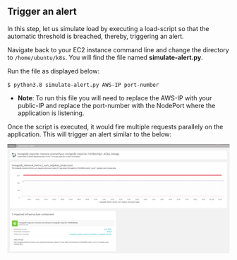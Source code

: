 ## Trigger an alert
In this step, let us simulate load by executing a load-script so that the automatic threshold is breached, thereby, triggering an alert.

Navigate back to your EC2 instance command line and change the directory to `/home/ubuntu/k8s`. You will find the file named **simulate-alert.py**.

Run the file as displayed below:
```
$ python3.8 simulate-alert.py AWS-IP port-number
```

* **Note**: To run this file you will need to replace the AWS-IP with your public-IP and replace the port-number with the NodePort where the application is listening.

Once the script is executed, it would fire multiple requests parallely on the application. This will trigger an alert similar to the below:

![image](../../../assets/images/alert1.png)

